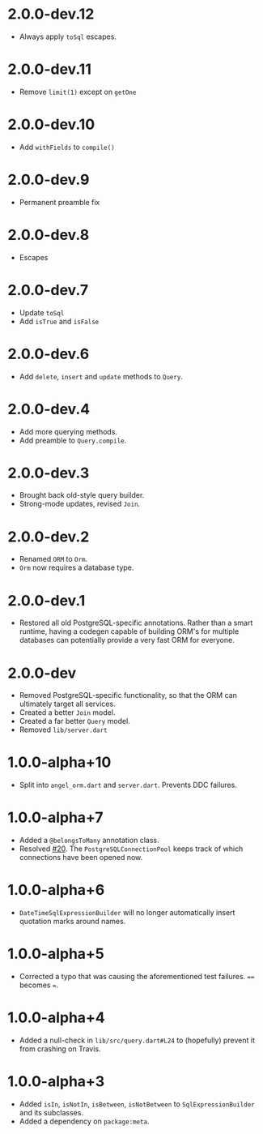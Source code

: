 # 2.0.0-dev.12
* Always apply `toSql` escapes.

# 2.0.0-dev.11
* Remove `limit(1)` except on `getOne`

# 2.0.0-dev.10
* Add `withFields` to `compile()`

# 2.0.0-dev.9
* Permanent preamble fix

# 2.0.0-dev.8
* Escapes

# 2.0.0-dev.7
* Update `toSql`
* Add `isTrue` and `isFalse`

# 2.0.0-dev.6
* Add `delete`, `insert` and `update` methods to `Query`.

# 2.0.0-dev.4
* Add more querying methods.
* Add preamble to `Query.compile`.

# 2.0.0-dev.3
* Brought back old-style query builder.
* Strong-mode updates, revised `Join`.

# 2.0.0-dev.2
* Renamed `ORM` to `Orm`.
* `Orm` now requires a database type.

# 2.0.0-dev.1
* Restored all old PostgreSQL-specific annotations. Rather than a smart runtime,
having a codegen capable of building ORM's for multiple databases can potentially
provide a very fast ORM for everyone.

# 2.0.0-dev
* Removed PostgreSQL-specific functionality, so that the ORM can ultimately
target all services.
* Created a better `Join` model.
* Created a far better `Query` model.
* Removed `lib/server.dart`

# 1.0.0-alpha+10
* Split into `angel_orm.dart` and `server.dart`. Prevents DDC failures.

# 1.0.0-alpha+7
* Added a `@belongsToMany` annotation class.
* Resolved [#20](https://github.com/angel-dart/orm/issues/20). The
`PostgreSQLConnectionPool` keeps track of which connections have been opened now.

# 1.0.0-alpha+6
* `DateTimeSqlExpressionBuilder` will no longer automatically
insert quotation marks around names.

# 1.0.0-alpha+5
* Corrected a typo that was causing the aforementioned test failures.
`==` becomes `=`.

# 1.0.0-alpha+4
* Added a null-check in `lib/src/query.dart#L24` to (hopefully) prevent it from
crashing on Travis.

# 1.0.0-alpha+3
* Added `isIn`, `isNotIn`, `isBetween`, `isNotBetween` to `SqlExpressionBuilder` and its
subclasses.
* Added a dependency on `package:meta`.